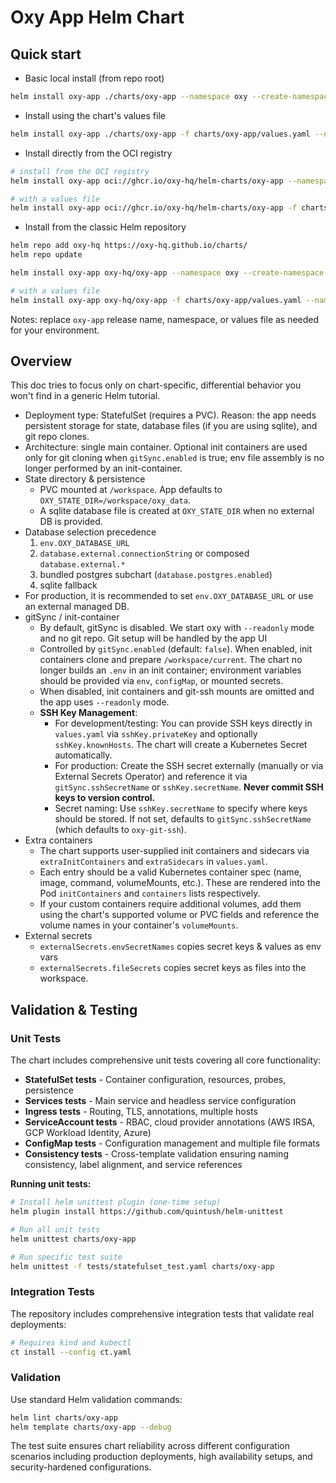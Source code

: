 # Oxy App Helm Chart

## Quick start

- Basic local install (from repo root)

```bash
helm install oxy-app ./charts/oxy-app --namespace oxy --create-namespace
```

- Install using the chart's values file

```bash
helm install oxy-app ./charts/oxy-app -f charts/oxy-app/values.yaml --namespace oxy --create-namespace
```

- Install directly from the OCI registry

```bash
# install from the OCI registry
helm install oxy-app oci://ghcr.io/oxy-hq/helm-charts/oxy-app --namespace oxy --create-namespace

# with a values file
helm install oxy-app oci://ghcr.io/oxy-hq/helm-charts/oxy-app -f charts/oxy-app/values.yaml --namespace oxy --create-namespace
```

- Install from the classic Helm repository

```bash
helm repo add oxy-hq https://oxy-hq.github.io/charts/
helm repo update

helm install oxy-app oxy-hq/oxy-app --namespace oxy --create-namespace

# with a values file
helm install oxy-app oxy-hq/oxy-app -f charts/oxy-app/values.yaml --namespace oxy --create-namespace
```

Notes: replace `oxy-app` release name, namespace, or values file as needed for your environment.

## Overview

This doc tries to focus only on chart-specific, differential behavior you won't find in a generic Helm tutorial.

- Deployment type: StatefulSet (requires a PVC). Reason: the app needs persistent storage for state, database files (if you are using sqlite), and git repo clones.
- Architecture: single main container. Optional init containers are used only for git cloning when `gitSync.enabled` is true; env file assembly is no longer performed by an init-container.
- State directory & persistence
  - PVC mounted at `/workspace`. App defaults to `OXY_STATE_DIR=/workspace/oxy_data`.
  - A sqlite database file is created at `OXY_STATE_DIR` when no external DB is provided.
- Database selection precedence
  1. `env.OXY_DATABASE_URL`
  2. `database.external.connectionString` or composed `database.external.*`
  3. bundled postgres subchart (`database.postgres.enabled`)
  4. sqlite fallback
- For production, it is recommended to set `env.OXY_DATABASE_URL` or use an external managed DB.
- gitSync / init-container
  - By default, gitSync is disabled. We start oxy with `--readonly` mode and no git repo. Git setup will be handled by the app UI
  - Controlled by `gitSync.enabled` (default: `false`). When enabled, init containers clone and prepare `/workspace/current`. The chart no longer builds an `.env` in an init container; environment variables should be provided via `env`, `configMap`, or mounted secrets.
  - When disabled, init containers and git-ssh mounts are omitted and the app uses `--readonly` mode.
  - **SSH Key Management**:
    - For development/testing: You can provide SSH keys directly in `values.yaml` via `sshKey.privateKey` and optionally `sshKey.knownHosts`. The chart will create a Kubernetes Secret automatically.
    - For production: Create the SSH secret externally (manually or via External Secrets Operator) and reference it via `gitSync.sshSecretName` or `sshKey.secretName`. **Never commit SSH keys to version control.**
    - Secret naming: Use `sshKey.secretName` to specify where keys should be stored. If not set, defaults to `gitSync.sshSecretName` (which defaults to `oxy-git-ssh`).
- Extra containers
  - The chart supports user-supplied init containers and sidecars via `extraInitContainers` and `extraSidecars` in `values.yaml`.
  - Each entry should be a valid Kubernetes container spec (name, image, command, volumeMounts, etc.). These are rendered into the Pod `initContainers` and `containers` lists respectively.
  - If your custom containers require additional volumes, add them using the chart's supported volume or PVC fields and reference the volume names in your container's `volumeMounts`.
- External secrets
  - `externalSecrets.envSecretNames` copies secret keys & values as env vars
  - `externalSecrets.fileSecrets` copies secret keys as files into the workspace.

## Validation & Testing

### Unit Tests
The chart includes comprehensive unit tests covering all core functionality:

- **StatefulSet tests** - Container configuration, resources, probes, persistence
- **Services tests** - Main service and headless service configuration
- **Ingress tests** - Routing, TLS, annotations, multiple hosts
- **ServiceAccount tests** - RBAC, cloud provider annotations (AWS IRSA, GCP Workload Identity, Azure)
- **ConfigMap tests** - Configuration management and multiple file formats
- **Consistency tests** - Cross-template validation ensuring naming consistency, label alignment, and service references

**Running unit tests:**
```bash
# Install helm unittest plugin (one-time setup)
helm plugin install https://github.com/quintush/helm-unittest

# Run all unit tests
helm unittest charts/oxy-app

# Run specific test suite
helm unittest -f tests/statefulset_test.yaml charts/oxy-app
```

### Integration Tests
The repository includes comprehensive integration tests that validate real deployments:

```bash
# Requires kind and kubectl
ct install --config ct.yaml
```

### Validation
Use standard Helm validation commands:
```bash
helm lint charts/oxy-app
helm template charts/oxy-app --debug
```

The test suite ensures chart reliability across different configuration scenarios including production deployments, high availability setups, and security-hardened configurations.
